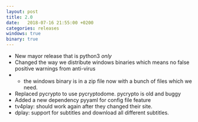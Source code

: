 ```yaml
---
layout: post
title: 2.0
date:   2018-07-16 21:55:00 +0200
categories: releases
windows: true
binary: true
---
```


* New mayor release that is python3 *only*
* Changed the way we distribute windows binaries which means no false positive warnings from anti-virus
* * the windows binary is in a zip file now with a bunch of files which we need.
* Replaced pycrypto to use pycryptodome. pycrypto is old and buggy
* Added a new dependency pyyaml for config file feature
* tv4play: should work again after they changed their site.
* dplay: support for subtitles and download all different subtitles.
